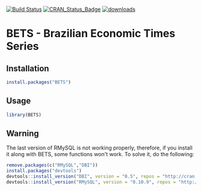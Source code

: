 [![Build Status](https://travis-ci.org/pedrocostaferreira/BETS.svg?branch=master)](https://travis-ci.org/pedrocostaferreira/BETS) [![CRAN_Status_Badge](http://www.r-pkg.org/badges/version/BETS)](https://CRAN.R-project.org/package=BETS) [![downloads](http://cranlogs.r-pkg.org/badges/BETS)](http://cran.rstudio.com/web/packages/BETS/index.html)

# BETS - Brazilian Economic Times Series

## Installation

```R
install.packages("BETS") 
```
## Usage

```R
library(BETS)
```
## Warning

The last version of RMySQL is not working properly, therefore, if you install it along with BETS, some functions won't work. To solve it, do the following:

```R
remove.packages(c("RMySQL","DBI"))
install.packages("devtools")
devtools::install_version("DBI", version = "0.5", repos = "http://cran.us.r-project.org")
devtools::install_version("RMySQL", version = "0.10.9", repos = "http://cran.us.r-project.org") 
```

